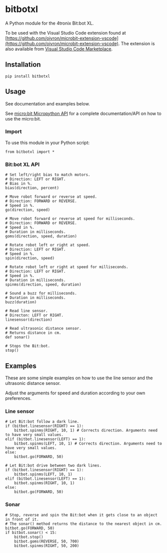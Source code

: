 # bitbotxl

A Python module for the 4tronix Bit:bot XL.

To be used with the Visual Studio Code extension found at [https://github.com/oivron/microbit-extension-vscode](https://github.com/oivron/microbit-extension-vscode). The extension is also available from [Visual Studio Code Marketplace](https://marketplace.visualstudio.com/).

## Installation
```pip install bitbotxl```

## Usage
See documentation and examples below.

See [micro:bit Micropython API](https://microbit-micropython.readthedocs.io/en/latest/microbit_micropython_api.html) for a complete documentation/API on how to use the micro:bit.

### Import
To use this module in your Python script:
```
from bitbotxl import *
```

### Bit:bot XL API
```
# Set left/right bias to match motors.
# Direction: LEFT or RIGHT.
# Bias in %.
bias(direction, percent)
```

```
# Move robot forward or reverse at speed.
# Direction: FORWARD or REVERSE.
# Speed in %.
go(direction, speed)
```

```
# Move robot forward or reverse at speed for milliseconds.
# Direction: FORWARD or REVERSE.
# Speed in %.
# Duration in milliseconds.
goms(direction, speed, duration)
```

```
# Rotate robot left or right at speed.
# Direction: LEFT or RIGHT.
# Speed in %.
spin(direction, speed)
```

```
# Rotate robot left or right at speed for milliseconds.
# Direction: LEFT or RIGHT.
# Speed in %.
# Duration in milliseconds.
spinms(direction, speed, duration)
```

```
# Sound a buzz for milliseconds.
# Duration in milliseconds.
buzz(duration)
```

```
# Read line sensor.
# Directon: LEFT or RIGHT.
linesensor(direction)
```

```
# Read ultrasonic distance sensor.
# Returns distance in cm.
def sonar()
```

```
# Stops the Bit:bot.
stop()
```

## Examples
These are some simple examples on how to use the line sensor and the ultrasonic distance sensor.

Adjust the arguments for speed and duration according to your own preferences.

### Line sensor
```
# Let Bit:bot follow a dark line.
if (bitbot.linesensor(RIGHT) == 1):
    bitbot.spinms(RIGHT, 10, 1) # Corrects direction. Arguments need to have very small values.
elif (bitbot.linesensor(LEFT) == 1):
    bitbot.spinms(LEFT, 10, 1) # Corrects direction. Arguments need to have very small values.
else:
    bitbot.go(FORWARD, 50)
```

```
# Let Bit:bot drive between two dark lines.
if (bitbot.linesensor(RIGHT) == 1):
    bitbot.spinms(LEFT, 10, 1)
elif (bitbot.linesensor(LEFT) == 1):
    bitbot.spinms(RIGHT, 10, 1)
else:
    bitbot.go(FORWARD, 50)
```

### Sonar
```
# Stop, reverse and spin the Bit:bot when it gets close to an object in front of it.
# The sonar() method returns the distance to the nearest object in cm.
bitbot.go(FORWARD, 50)
if bitbot.sonar() < 15:
    bitbot.stop()
    bitbot.goms(REVERSE, 50, 700)
    bitbot.spinms(RIGHT, 50, 200)
```
